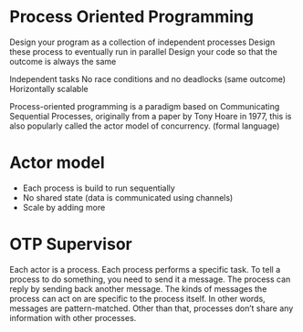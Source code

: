 # Process Oriented Programming

Design your program as a collection of independent processes
Design these process to eventually run in parallel
Design your code so that the outcome is always the same

Independent tasks
No race conditions and no deadlocks (same outcome)
Horizontally scalable

Process-oriented programming is a paradigm based on Communicating Sequential Processes, originally from a paper by Tony Hoare in 1977, this is also popularly called the actor model of concurrency. (formal language)

# Actor model

- Each process is build to run sequentially
- No shared state (data is communicated using channels)
- Scale by adding more

# OTP Supervisor

Each actor is a process.
Each process performs a specific task.
To tell a process to do something, you need to send it a message. The process can reply by sending back another message.
The kinds of messages the process can act on are specific to the process itself. In other words, messages are pattern-matched.
Other than that, processes don’t share any information with other processes.
